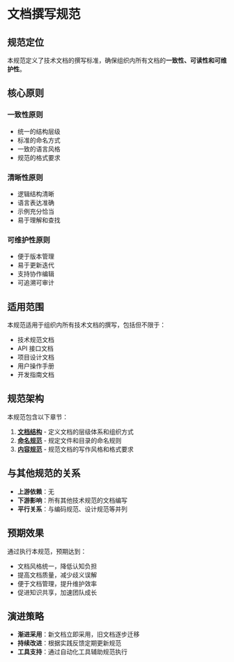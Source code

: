 # 文档撰写规范

## 规范定位

本规范定义了技术文档的撰写标准，确保组织内所有文档的**一致性、可读性和可维护性**。

## 核心原则

### 一致性原则
- 统一的结构层级
- 标准的命名方式
- 一致的语言风格
- 规范的格式要求

### 清晰性原则
- 逻辑结构清晰
- 语言表达准确
- 示例充分恰当
- 易于理解和查找

### 可维护性原则
- 便于版本管理
- 易于更新迭代
- 支持协作编辑
- 可追溯可审计

## 适用范围

本规范适用于组织内所有技术文档的撰写，包括但不限于：
- 技术规范文档
- API 接口文档
- 项目设计文档
- 用户操作手册
- 开发指南文档

## 规范架构

本规范包含以下章节：

1. **[文档结构](./structure)** - 定义文档的层级体系和组织方式
2. **[命名规范](./naming)** - 规定文件和目录的命名规则
3. **[内容规范](./content)** - 规范文档的写作风格和格式要求

## 与其他规范的关系

- **上游依赖**：无
- **下游影响**：所有其他技术规范的文档编写
- **平行关系**：与编码规范、设计规范等并列

## 预期效果

通过执行本规范，预期达到：
- 文档风格统一，降低认知负担
- 提高文档质量，减少歧义误解
- 便于文档管理，提升维护效率
- 促进知识共享，加速团队成长

## 演进策略

- **渐进采用**：新文档立即采用，旧文档逐步迁移
- **持续改进**：根据实践反馈定期更新规范
- **工具支持**：通过自动化工具辅助规范执行